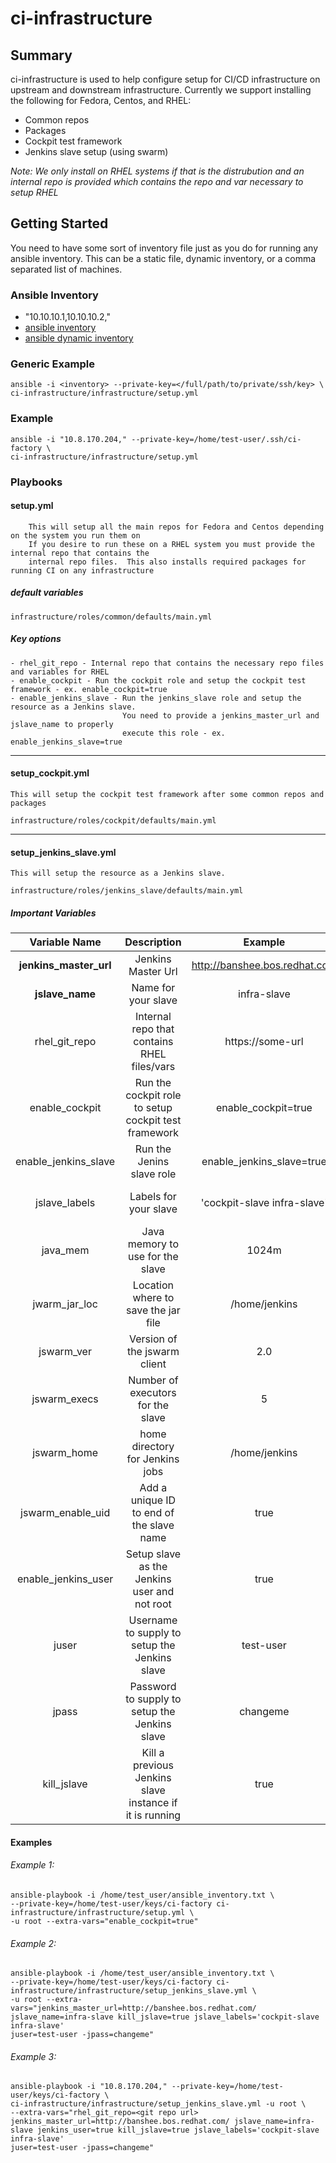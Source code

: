 # ci-infrastructure

## Summary

ci-infrastructure is used to help configure setup for CI/CD infrastructure on upstream and downstream infrastructure.
Currently we support installing the following for Fedora, Centos, and RHEL:

 - Common repos
 - Packages
 - Cockpit test framework
 - Jenkins slave setup (using swarm)

_Note: We only install on RHEL systems if that is the distrubution and an internal repo is provided which contains the repo and var necessary to setup RHEL_



## Getting Started

You need to have some sort of inventory file just as you do for running any ansible inventory.
This can be a static file, dynamic inventory, or a comma separated list of machines.

### Ansible Inventory

- "10.10.10.1,10.10.10.2,"
- [ansible inventory](http://docs.ansible.com/ansible/intro_inventory.html)
- [ansible dynamic inventory](http://docs.ansible.com/ansible/intro_dynamic_inventory.html)

### Generic Example
```
ansible -i <inventory> --private-key=</full/path/to/private/ssh/key> \
ci-infrastructure/infrastructure/setup.yml

```

### Example

```
ansible -i "10.8.170.204," --private-key=/home/test-user/.ssh/ci-factory \
ci-infrastructure/infrastructure/setup.yml

```

### Playbooks

####  setup.yml
        This will setup all the main repos for Fedora and Centos depending on the system you run them on
        If you desire to run these on a RHEL system you must provide the internal repo that contains the
        internal repo files.  This also installs required packages for running CI on any infrastructure

##### default variables
```
infrastructure/roles/common/defaults/main.yml
```

##### Key options
    - rhel_git_repo - Internal repo that contains the necessary repo files and variables for RHEL
    - enable_cockpit - Run the cockpit role and setup the cockpit test framework - ex. enable_cockpit=true
    - enable_jenkins_slave - Run the jenkins_slave role and setup the resource as a Jenkins slave.
                             You need to provide a jenkins_master_url and jslave_name to properly
                             execute this role - ex. enable_jenkins_slave=true
_______

#### setup_cockpit.yml
    This will setup the cockpit test framework after some common repos and packages

```
infrastructure/roles/cockpit/defaults/main.yml
```
_______

#### setup_jenkins_slave.yml
    This will setup the resource as a Jenkins slave.

```
infrastructure/roles/jenkins_slave/defaults/main.yml
```

##### Important Variables

| Variable Name          | Description                                                     | Example                       | Default                       | Required |
|:----------------------:|:---------------------------------------------------------------:|:-----------------------------:|:-----------------------------:|:--------:|
| **jenkins_master_url** |     Jenkins Master Url                                          | http://banshee.bos.redhat.com |   None                        | Yes      |
| **jslave_name**        |     Name for your slave                                         | infra-slave                   |   None                        | Yes      |
| rhel_git_repo          |     Internal repo that contains RHEL files/vars                 | https://some-url              |   None                        | No       |
| enable_cockpit         |     Run the cockpit role to setup cockpit test framework        | enable_cockpit=true           |   false                        | No       |
| enable_jenkins_slave   |     Run the Jenins slave role                                   | enable_jenkins_slave=true     |   false                        | No       |
| jslave_labels          |     Labels for your slave                                       | 'cockpit-slave infra-slave'   |   'cockpit-slave infra-slave' | No       |
| java_mem               |     Java memory to use for the slave                            | 1024m                         |   2048m                       | No       |
| jwarm_jar_loc          |     Location where to save the jar file                         | /home/jenkins                 |   /home/jenkins               | No       |
| jswarm_ver             |     Version of the jswarm client                                | 2.0                           |   2.0                         | No       |
| jswarm_execs           |     Number of executors for the slave                           | 5                             |   10                          | No       |
| jswarm_home            |     home directory for Jenkins jobs                             | /home/jenkins                 |   /home/jenkins               | No       |
| jswarm_enable_uid      |     Add a unique ID to end of the slave name                    | true                          |   false                       | No       |
| enable_jenkins_user    |     Setup slave as the Jenkins user and not root                | true                          |   false                       | No       |
| juser                  |     Username to supply to setup the Jenkins slave               | test-user                     |   None ""                     | Yes      |
| jpass                  |     Password to supply to setup the Jenkins slave               | changeme                      |   None ""                     | Yes      |
| kill_jslave            |     Kill a previous Jenkins slave instance if it is running     | true                          |   false                       | No       |


#### Examples

###### Example 1:

```
ansible-playbook -i /home/test_user/ansible_inventory.txt \
--private-key=/home/test-user/keys/ci-factory ci-infrastructure/infrastructure/setup.yml \
-u root --extra-vars="enable_cockpit=true"
```

###### Example 2:

```
ansible-playbook -i /home/test_user/ansible_inventory.txt \
--private-key=/home/test-user/keys/ci-factory ci-infrastructure/infrastructure/setup_jenkins_slave.yml \
-u root --extra-vars="jenkins_master_url=http://banshee.bos.redhat.com/ jslave_name=infra-slave kill_jslave=true jslave_labels='cockpit-slave infra-slave'
juser=test-user -jpass=changeme"
```

###### Example 3:

```
ansible-playbook -i "10.8.170.204," --private-key=/home/test-user/keys/ci-factory \
ci-infrastructure/infrastructure/setup_jenkins_slave.yml -u root \
--extra-vars="rhel_git_repo=<git repo url> jenkins_master_url=http://banshee.bos.redhat.com/ jslave_name=infra-slave jenkins_user=true kill_jslave=true jslave_labels='cockpit-slave infra-slave'
juser=test-user -jpass=changeme"
```
